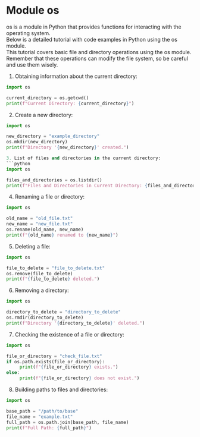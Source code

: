 # Module os

os is a module in Python that provides functions for interacting with the operating system.  
Below is a detailed tutorial with code examples in Python using the os module.  
This tutorial covers basic file and directory operations using the os module.  
Remember that these operations can modify the file system, so be careful and use them wisely.

1. Obtaining information about the current directory:
```python
import os

current_directory = os.getcwd()
print(f"Current Directory: {current_directory}")
```

2. Create a new directory:
```python
import os

new_directory = "example_directory"
os.mkdir(new_directory)
print(f"Directory '{new_directory}' created.")

3. List of files and directories in the current directory:
```python
import os

files_and_directories = os.listdir()
print(f"Files and Directories in Current Directory: {files_and_directories}")
```

4. Renaming a file or directory:
```python
import os

old_name = "old_file.txt"
new_name = "new_file.txt"
os.rename(old_name, new_name)
print(f"{old_name} renamed to {new_name}")
```

5. Deleting a file:
```python
import os

file_to_delete = "file_to_delete.txt"
os.remove(file_to_delete)
print(f"{file_to_delete} deleted.")
```

6. Removing a directory:
```python
import os

directory_to_delete = "directory_to_delete"
os.rmdir(directory_to_delete)
print(f"Directory '{directory_to_delete}' deleted.")
```

7. Checking the existence of a file or directory:
```python
import os

file_or_directory = "check_file.txt"
if os.path.exists(file_or_directory):
     print(f"{file_or_directory} exists.")
else:
     print(f"{file_or_directory} does not exist.")
```

8. Building paths to files and directories:
```python
import os

base_path = "/path/to/base"
file_name = "example.txt"
full_path = os.path.join(base_path, file_name)
print(f"Full Path: {full_path}")
```
